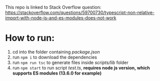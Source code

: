 This repo is linked to Stack Overflow question:
https://stackoverflow.com/questions/59700730/typescript-non-relative-import-with-node-js-and-es-modules-does-not-work

# How to run:

1. cd into the folder containing *package.json*
2. run `npm i` to download the dependencies
3. run `npm run tsc` to generate files inside *scripts/lib* folder
4. run `npm start` to run script *test.ts*, **requires node js version, which supports ES modules (13.6.0 for example)**